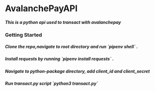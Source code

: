 # AvalanchePayAPI

<h5>This is a python api used to transact with avalanchepay</h5>
<h3> Getting Started</h3>
<h5>Clone the repo,navigate to root directory and run `pipenv shell` .</h5>
<h5>Install requests by running `pipenv install requests` .</h5>
<h5>Navigate to python-package directory, add client_id and client_secret</h5>
<h5>Run transact.py script `python3 transact.py`</h5>
